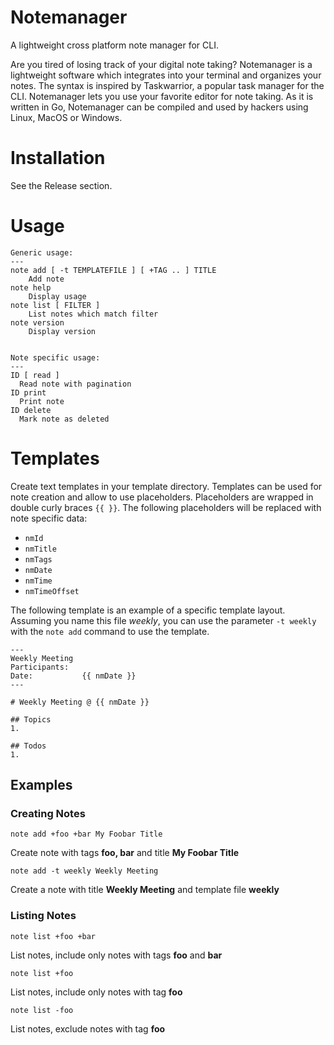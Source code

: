 # Notemanager
A lightweight cross platform note manager for CLI.

Are you tired of losing track of your digital note taking? Notemanager is a lightweight software which integrates into your terminal and organizes your notes. 
The syntax is inspired by Taskwarrior, a popular task manager for the CLI. Notemanager lets you use your favorite editor for note taking. As it is written in Go, Notemanager can be compiled and used by hackers using Linux, MacOS or Windows.


# Installation
See the Release section.


# Usage

```
Generic usage:
---
note add [ -t TEMPLATEFILE ] [ +TAG .. ] TITLE
    Add note
note help
    Display usage
note list [ FILTER ]
    List notes which match filter
note version
    Display version


Note specific usage:
---
ID [ read ]
  Read note with pagination
ID print
  Print note
ID delete
  Mark note as deleted
```

# Templates
Create text templates in your template directory. Templates can be used for note creation and allow to use placeholders. Placeholders are wrapped in double curly braces `{{ }}`. The following placeholders will be replaced with note specific data:
* `nmId`
* `nmTitle`
* `nmTags`
* `nmDate`
* `nmTime`
* `nmTimeOffset`

The following template is an example of a specific template layout. Assuming you name this file _weekly_, you can use the parameter `-t weekly` with the `note add` command to use the template.
```
---
Weekly Meeting
Participants:   
Date:           {{ nmDate }}
---

# Weekly Meeting @ {{ nmDate }}

## Topics
1.

## Todos
1. 

```


## Examples
### Creating Notes
    note add +foo +bar My Foobar Title
Create note with tags **foo, bar** and title **My Foobar Title**


    note add -t weekly Weekly Meeting
Create a note with title **Weekly Meeting** and template file **weekly**


### Listing Notes
    note list +foo +bar
List notes, include only notes with tags **foo** and **bar**


    note list +foo
List notes, include only notes with tag **foo**


    note list -foo
List notes, exclude notes with tag **foo**
